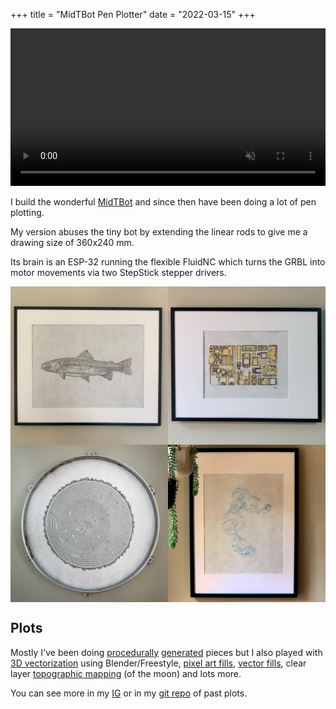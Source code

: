 +++
title = "MidTBot Pen Plotter"
date = "2022-03-15"
+++

<video width="100%" autoplay loop muted>
  <source src="/media/midtbot.webm" type="video/webm" />
</video>

I build the wonderful [MidTBot](https://github.com/bdring/midTbot_esp32) and since then have been doing a lot of pen plotting.

My version abuses the tiny bot by extending the linear rods to give me a drawing size of 360x240 mm. 

Its brain is an ESP-32 running the flexible FluidNC which turns the GRBL into motor movements via two StepStick stepper drivers.

<div style="display:grid;grid-template-columns: 50% 50%;margin-top:1em">
  <img src="/images/plotter-art/1.jpg" style="margin:0"> 
  <img src="/images/plotter-art/2.jpg" style="margin:0">
  <img src="/images/plotter-art/3.jpg" style="margin:0">
  <img src="/images/plotter-art/4.jpg" style="margin:0">
</div>

## Plots
Mostly I've been doing [procedurally](https://github.com/davidhampgonsalves/generative-surfboards) [generated](https://github.com/davidhampgonsalves/tree-rings) pieces but I also played with [3D vectorization](https://www.instagram.com/p/Cij38qeugss/) using Blender/Freestyle, [pixel art fills](https://github.com/davidhampgonsalves/plotted-pixels), [vector fills](https://github.com/davidhampgonsalves/Restaline), clear layer [topographic mapping](https://www.instagram.com/p/CMU1uBInvdj/) (of the moon) and lots more.

You can see more in my [IG](https://www.instagram.com/davidhampgonsalves/) or in my [git repo](https://github.com/davidhampgonsalves/plotter-art-archive) of past plots.